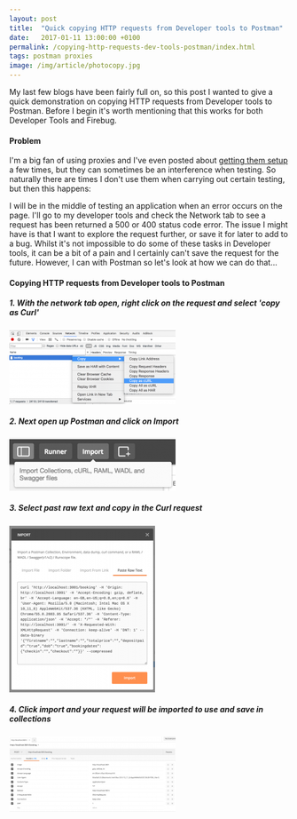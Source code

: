 ```yaml
---
layout: post
title:  "Quick copying HTTP requests from Developer tools to Postman"
date:   2017-01-11 13:00:00 +0100
permalink: /copying-http-requests-dev-tools-postman/index.html
tags: postman proxies
image: /img/article/photocopy.jpg
---
```


My last few blogs have been fairly full on, so this post I wanted to give a quick demonstration on copying HTTP requests from Developer tools to Postman.  Before I begin it's worth mentioning that this works for both Developer Tools and Firebug.

<h4>Problem</h4>

I'm a big fan of using proxies and I've even posted about [getting them setup](http://www.mwtestconsultancy.co.uk/category/proxies/) a few times, but they can sometimes be an interference when testing.  So naturally there are times I don't use them when carrying out certain testing, but then this happens:

I will be in the middle of testing an application when an error occurs on the page.  I'll go to my developer tools and check the Network tab to see a request has been returned a 500 or 400 status code error.  The issue I might have is that I want to explore the request further, or save it for later to add to a bug.  Whilst it's not impossible to do some of these tasks in Developer tools, it can be a bit of a pain and I certainly can't save the request for the future.  However, I can with Postman so let's look at how we can do that...

<h4>Copying HTTP requests from Developer tools to Postman</h4>

<h5>1. With the network tab open, right click on the request and select 'copy as Curl'</h5>

<a href="/img/2017/01/devToolsPostmanStep1.png"><img src="/img/2017/01/devToolsPostmanStep1-300x133.png" alt="Copying HTTP requests from Dev Tools to Postman Step 1" width="300" height="133" class="aligncenter size-medium wp-image-526" /></a>

<h5>2. Next open up Postman and click on Import</h5>

<a href="/img/2017/01/devToolsPostmanStep2.png"><img src="/img/2017/01/devToolsPostmanStep2-300x93.png" alt="Copying HTTP requests from Dev Tools to Postman Step 2" width="300" height="93" class="aligncenter size-medium wp-image-527" /></a>

<h5>3. Select past raw text and copy in the Curl request</h5>

<a href="/img/2017/01/devToolsPostmanStep3.png"><img src="/img/2017/01/devToolsPostmanStep3-263x300.png" alt="Copying HTTP requests from Dev Tools to Postman Step 2" width="263" height="300" class="aligncenter size-medium wp-image-528" /></a>

<h5>4. Click import and your request will be imported to use and save in collections</h5>

<a href="/img/2017/01/devToolsPostmanStep4.png"><img src="/img/2017/01/devToolsPostmanStep4-300x135.png" alt="Copying HTTP requests from Dev Tools to Postman Step 4" width="300" height="135" class="aligncenter size-medium wp-image-529" /></a>